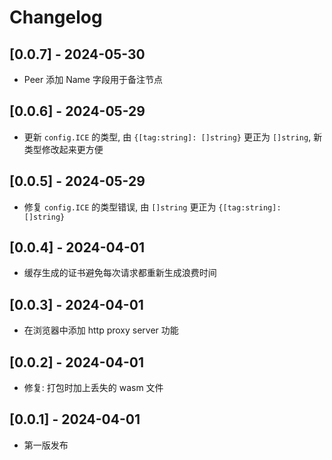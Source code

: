 # Changelog

## [0.0.7] - 2024-05-30

- Peer 添加 Name 字段用于备注节点

## [0.0.6] - 2024-05-29

- 更新 `config.ICE` 的类型, 由 `{[tag:string]: []string}` 更正为 `[]string`, 新类型修改起来更方便

## [0.0.5] - 2024-05-29

- 修复 `config.ICE` 的类型错误, 由 `[]string` 更正为 `{[tag:string]: []string}`

## [0.0.4] - 2024-04-01

- 缓存生成的证书避免每次请求都重新生成浪费时间

## [0.0.3] - 2024-04-01

- 在浏览器中添加 http proxy server 功能

## [0.0.2] - 2024-04-01

- 修复: 打包时加上丢失的 wasm 文件

## [0.0.1] - 2024-04-01

- 第一版发布
